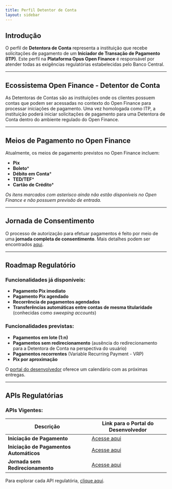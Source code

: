 ```yaml
---
title: Perfil Detentor de Conta
layout: sidebar
---
```


## Introdução

O perfil de **Detentora de Conta** representa a instituição que recebe solicitações de pagamento de um **Iniciador de Transação de Pagamento (ITP)**. Este perfil na **Plataforma Opus Open Finance** é responsável por atender todas as exigências regulatórias estabelecidas pelo Banco Central.

---

## Ecossistema Open Finance - Detentor de Conta

As Detentoras de Contas são as instituições onde os clientes possuem contas que podem ser acessadas no contexto do Open Finance para processar iniciações de pagamento. Uma vez homologada como ITP, a instituição poderá iniciar solicitações de pagamento para uma Detentora de Conta dentro do ambiente regulado do Open Finance.

---

## Meios de Pagamento no Open Finance

Atualmente, os meios de pagamento previstos no Open Finance incluem:

- **Pix**
- **Boleto*** 
- **Débito em Conta***
- **TED/TEF***
- **Cartão de Crédito***

*Os itens marcados com asterisco ainda não estão disponíveis no Open Finance e não possuem previsão de entrada.*

---

## Jornada de Consentimento

O processo de autorização para efetuar pagamentos é feito por meio de uma **jornada completa de consentimento**. Mais detalhes podem ser encontrados [aqui](../../Visão-geral/Conceitos-fundamentais-Open-Finance/JornadaConsentimento/readme.md).

---

## Roadmap Regulatório

### Funcionalidades já disponíveis:
- **Pagamento Pix imediato**
- **Pagamento Pix agendado**
- **Recorrência de pagamentos agendados**
- **Transferências automáticas entre contas de mesma titularidade** (conhecidas como *sweeping accounts*)

### Funcionalidades previstas:
- **Pagamentos em lote (1:n)**
- **Pagamentos sem redirecionamento** (ausência do redirecionamento para a Detentora de Conta na perspectiva do usuário)
- **Pagamentos recorrentes** (Variable Recurring Payment - VRP)
- **Pix por aproximação**

O [portal do desenvolvedor](https://openfinancebrasil.atlassian.net/wiki/spaces/DraftOF/calendars) oferece um calendário com as próximas entregas.

---

## APIs Regulatórias

### APIs Vigentes:
| **Descrição**                         | **Link para o Portal do Desenvolvedor**                                                                                           |
|---------------------------------------|-------------------------------------------------------------------------------------------------------------------------------|
| **Iniciação de Pagamento**            | [Acesse aqui](https://openfinancebrasil.atlassian.net/wiki/spaces/OF/pages/17375943/SV+API+-+Pagamentos)                       |
| **Iniciação de Pagamentos Automáticos** | [Acesse aqui](https://openfinancebrasil.atlassian.net/wiki/spaces/OF/pages/198410569/SV+API+-+Pagamentos+Autom+ticos)         |
| **Jornada sem Redirecionamento**      | [Acesse aqui](https://openfinancebrasil.atlassian.net/wiki/spaces/OF/pages/141557761/SV+API+-+Pagamentos+sem+Redirecionamento)|

Para explorar cada API regulatória, [clique aqui](https://openfinancebrasil.atlassian.net/wiki/spaces/OF/pages/17367659/Especifica+es+de+APIs).
